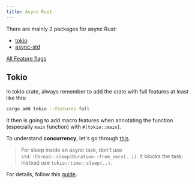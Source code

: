 ```yaml
---
title: Async Rust
---
```


There are mainly 2 packages for async Rust:

- [tokio](https://crates.io/crates/tokio/)
- [async-std](https://crates.io/crates/async-std)

[All Feature flags](https://docs.rs/mongodb/latest/mongodb/index.html#all-feature-flags)

## Tokio

In tokio crate, always remember to add the crate with full features at least like this:

```sh
cargo add tokio --features full
```

It then is going to add macro features when annotating the function (especially `main` function) with `#[tokio::main]`.

To understand **concurrency**, let's go through [this](https://github.com/abhi3700/My_Learning-Rust/blob/23ed14f3795741561c100251fc3e09cf40e6227d/tuts/examples/topics/async/README.md#L454).

> For sleep inside an async task, don't use `std::thread::sleep(Duration::from_secs(..))`. It blocks the task. Instead use `tokio::time::sleep(..)`.

For details, follow this [guide](https://github.com/abhi3700/My_Learning-Rust/blob/main/tuts/examples/topics/async/README.md).
